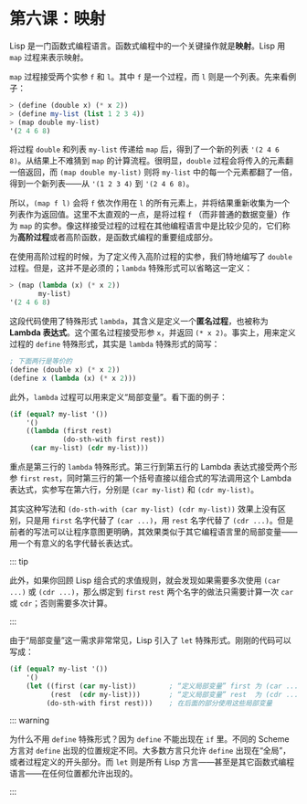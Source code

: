 # 第六课：映射

Lisp 是一门函数式编程语言。函数式编程中的一个关键操作就是**映射**。Lisp 用 `map` 过程来表示映射。

`map` 过程接受两个实参 `f` 和 `l`。其中 `f` 是一个过程，而 `l` 则是一个列表。先来看例子：

```scheme
> (define (double x) (* x 2))
> (define my-list (list 1 2 3 4))
> (map double my-list)
'(2 4 6 8)
```

将过程 `double` 和列表 `my-list` 传递给 `map` 后，得到了一个新的列表 `'(2 4 6 8)`。从结果上不难猜到 `map` 的计算流程。很明显，`double` 过程会将传入的元素翻一倍返回，而 `(map double my-list)` 则将 `my-list` 中的每一个元素都翻了一倍，得到一个新列表——从 `'(1 2 3 4)` 到 `'(2 4 6 8)`。

所以，`(map f l)` 会将 `f` 依次作用在 `l` 的所有元素上，并将结果重新收集为一个列表作为返回值。这里不太直观的一点，是将过程 `f` （而非普通的数据变量）作为 `map` 的实参。像这样接受过程的过程在其他编程语言中是比较少见的，它们称为**高阶过程**或者高阶函数，是函数式编程的重要组成部分。

在使用高阶过程的时候，为了定义传入高阶过程的实参，我们特地编写了 `double` 过程。但是，这并不是必须的；`lambda` 特殊形式可以省略这一定义：

```scheme
> (map (lambda (x) (* x 2))
       my-list)
'(2 4 6 8)
```

这段代码使用了特殊形式 `lambda`，其含义是定义一个**匿名过程**，也被称为 **Lambda 表达式**。这个匿名过程接受形参 `x`，并返回 `(* x 2)`。事实上，用来定义过程的 `define` 特殊形式，其实是 `lambda` 特殊形式的简写：

```scheme
; 下面两行是等价的
(define (double x) (* x 2))
(define x (lambda (x) (* x 2)))
```

此外，`lambda` 过程可以用来定义“局部变量”。看下面的例子：

```scheme
(if (equal? my-list '())
    '()
    ((lambda (first rest)
             (do-sth-with first rest))
     (car my-list) (cdr my-list)))
```

重点是第三行的 `lambda` 特殊形式。第三行到第五行的 Lambda 表达式接受两个形参 `first` `rest`，同时第三行的第一个括号直接以组合式的写法调用这个 Lambda 表达式，实参写在第六行，分别是 `(car my-list)` 和 `(cdr my-list)`。

其实这种写法和 `(do-sth-with (car my-list) (cdr my-list))` 效果上没有区别，只是用 `first` 名字代替了 `(car ...)`，用 `rest` 名字代替了 `(cdr ...)`。但是前者的写法可以让程序意图更明确，其效果类似于其它编程语言里的局部变量——用一个有意义的名字代替长表达式。

::: tip

此外，如果你回顾 Lisp 组合式的求值规则，就会发现如果需要多次使用 `(car ...)` 或 `(cdr ...)`，那么绑定到 `first` `rest` 两个名字的做法只需要计算一次 `car` 或 `cdr`；否则需要多次计算。

:::

由于“局部变量”这一需求非常常见，Lisp 引入了 `let` 特殊形式。刚刚的代码可以写成：

```scheme
(if (equal? my-list '())
    '()
    (let ((first (car my-list))        ; “定义局部变量” first 为 (car ...)
          (rest  (cdr my-list)))       ; “定义局部变量” rest  为 (cdr ...)
         (do-sth-with first rest)))    ; 在后面的部分使用这些局部变量
```

::: warning

为什么不用 `define` 特殊形式？因为 `define` 不能出现在 `if` 里。不同的 Scheme 方言对 `define` 出现的位置规定不同。大多数方言只允许 `define` 出现在“全局”，或者过程定义的开头部分。而 `let` 则是所有 Lisp 方言——甚至是其它函数式编程语言——在任何位置都允许出现的。

:::